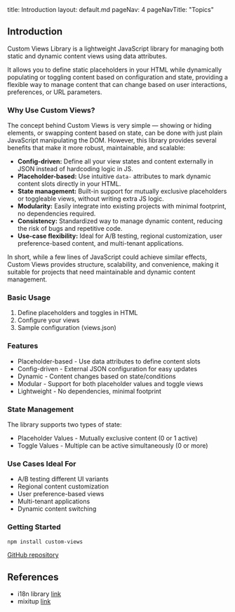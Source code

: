 <frontmatter>
  title: Introduction
  layout: default.md
  pageNav: 4
  pageNavTitle: "Topics"
</frontmatter>


## Introduction

Custom Views Library is a lightweight JavaScript library for managing both static and dynamic content views using data attributes.  

It allows you to define static placeholders in your HTML while dynamically populating or toggling content based on configuration and state, providing a flexible way to manage content that can change based on user interactions, preferences, or URL parameters.

### Why Use Custom Views?

The concept behind Custom Views is very simple — showing or hiding elements, or swapping content based on state, can be done with just plain JavaScript manipulating the DOM. However, this library provides several benefits that make it more robust, maintainable, and scalable:

* **Config-driven:** Define all your view states and content externally in JSON instead of hardcoding logic in JS.
* **Placeholder-based:** Use intuitive `data-` attributes to mark dynamic content slots directly in your HTML.
* **State management:** Built-in support for mutually exclusive placeholders or toggleable views, without writing extra JS logic.
* **Modularity:** Easily integrate into existing projects with minimal footprint, no dependencies required.
* **Consistency:** Standardized way to manage dynamic content, reducing the risk of bugs and repetitive code.
* **Use-case flexibility:** Ideal for A/B testing, regional customization, user preference-based content, and multi-tenant applications.

In short, while a few lines of JavaScript could achieve similar effects, Custom Views provides structure, scalability, and convenience, making it suitable for projects that need maintainable and dynamic content management.


### Basic Usage
1. Define placeholders and toggles in HTML
2. Configure your views
3. Sample configuration (views.json)

### Features
* Placeholder-based - Use data attributes to define content slots
* Config-driven - External JSON configuration for easy updates
* Dynamic - Content changes based on state/conditions
* Modular - Support for both placeholder values and toggle views
* Lightweight - No dependencies, minimal footprint


### State Management
The library supports two types of state:
* Placeholder Values - Mutually exclusive content (0 or 1 active)
* Toggle Values - Multiple can be active simultaneously (0 or more)

### Use Cases Ideal For
* A/B testing different UI variants
* Regional content customization
* User preference-based views
* Multi-tenant applications
* Dynamic content switching

### Getting Started
```bash
npm install custom-views
```

[GitHub repository](https://github.com/gerteck/custom-views)


## References
* i18n library [link](https://www.i18next.com/)
* mixitup [link](https://github.com/patrickkunka/mixitup)


